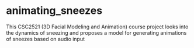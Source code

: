 # animating_sneezes
This CSC2521 (3D Facial Modeling and Animation) course project looks into the dynamics of sneezing and proposes a model for generating animations of sneezes based on audio input
